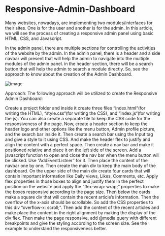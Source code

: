 # Responsive-Admin-Dashboard

Many websites, nowadays, are implementing two modules/interfaces for their sites. One is for the user and another is for the admin. In this article, we will see the process of creating a responsive admin panel using basic HTML, CSS, and Javascript.

In the admin panel, there are multiple sections for controlling the activities of the website by the admin. In the admin panel, there is a header and a side navbar will present that will help the admin to navigate into the multiple modules of the admin panel. in the header section, there will be a search button that will help the admin to search a module directly. So, see the approach to know about the creation of the Admin Dashboard.


![image](https://user-images.githubusercontent.com/101338709/236456033-bf039569-0832-497b-9755-edd43453da4c.png)

Approach: The following approach will be utilized to create the Responsive Admin Dashboard:

Create a project folder and inside it create three files “index.html“(for writing the HTML), “style.css“(for writing the CSS), and “index.js“(for writing the js). You can also create a separate file to keep the CSS code for the responsiveness of the page.
Now, create a header section to keep the header logo and other options like the menu button, Admin profile picture, and the search bar inside it.
Then create a search bar using the Input tag and give a style to it using CSS. And make the header flex to justify and align the content with a perfect space.
Then create a nav bar and make it positioned relative and place it on the left side of the screen. Add a javascript function to open and close the nav bar when the menu button will be clicked. Use “AddEventListner” for it. Then place the content of the navbar one by one.
Then create the main div to keep the main body of the dashboard. On the upper side of the main div create four cards that will contain important information like Daily views, Likes, Comments, etc. Apply flex properties in those boxes to align and justify them in the perfect position on the website and apply the “flex-wrap: wrap;” properties to make the boxes responsive according to the page size.
Then below the cards make a square div that will contain the recent article’s information. Then the overflow of the x-axis should be scrollable. So add the CSS properties to this div “overflow-x: scroll;“. Then add the content of the recent articles and make place the content in the right alignment by making the display of the div flex.
Then make the page responsive, add @media query with different breakpoints and give the styling according to the screen size. See the example to understand the responsiveness better. 
